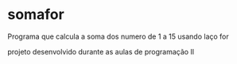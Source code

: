 # somafor
Programa que calcula a soma dos numero de 1 a 15 usando laço for

projeto desenvolvido durante as aulas de programação II
